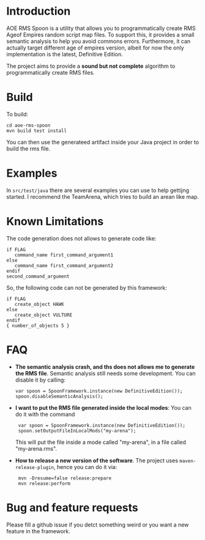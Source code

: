 # Introduction

AOE RMS Spoon is a utility that allows you to programmatically create RMS Ageof Empires random script map files.
To support this, it provides a small semantic analysis to help you avoid commons errors. 
Furthermore, it can actually target different age of empires version, albeit for now the only implementation is the latest, Definitive Edition.

The project aims to provide a **sound but not complete** algorithm to programmatically create RMS files.

# Build

To build:

```
cd aoe-rms-spoon
mvn build test install
```

You can then use the generateed artifact inside your Java project in order to build the rms file.

# Examples

In `src/test/java` there are several examples you can use to help gettijng started. I recommend the TeamArena, which tries to build an arean like map.

# Known Limitations

The code generation does not allows to generate code like:

```
if FLAG
   command_name first_command_argument1
else
   command_name first_command_argument2
endif
second_command_argument
```

So, the following code can not be generated by this framework:

```
if FLAG
   create_object HAWK
else
   create_object VULTURE
endif
{ number_of_objects 5 }
```

# FAQ

 - **The semantic analysis crash, and ths does not allows me to generate the RMS file**. Semantic analysis still needs some development. You can disable it by calling:
 
     ```
	 var spoon = SpoonFramework.instance(new DefinitiveEdition());
	 spoon.disableSemanticAnalysis();
	 ```
	 
 - **I want to put the RMS file generated inside the local modes**: You can do it with the command
 
	```
	 var spoon = SpoonFramework.instance(new DefinitiveEdition());
	 spoon.setOutputFileInLocalMods("my-arena");
	 ```
	
	This will put the file inside a mode called "my-arena", in a file called "my-arena.rms".

 - **How to release a new version of the software**. The project uses `maven-release-plugin`, hence you can do it via:
 
	```
	 mvn -Dresume=false release:prepare
	 mvn release:perform
	```

# Bug and feature requests

Please fill a github issue if you detct something weird or you want a new feature in the framework.

